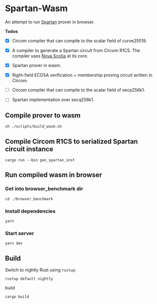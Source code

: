 # Spartan-Wasm

An attempt to run [Spartan](https://github.com/microsoft/Spartan) prover in browser.

**Todos**

- [x] Circom compiler that can compile to the scalar field of curve25519.

- [x] A compiler to generate a Spartan circuit from Circom R1CS. The compiler uses [Nova Scotia](https://github.com/nalinbhardwaj/Nova-Scotia) at its core.
- [x] Spartan prover in wasm.
- [x] Right-field ECDSA verification + membership proving circuit written in Circom.

- [ ] Circom compiler that can compile to the scalar field of secp256k1.

- [ ] Spartan implementation over secq256k1.

## Compile prover to wasm

```
sh ./scripts/build_wasm.sh
```

## Compile Circom R1CS to serialized Spartan circuit instance

```
cargo run --bin gen_spartan_inst
```

## Run compiled wasm in browser

### Get into browser_benchmark dir

```
cd ./browser_benchmark
```

### Install dependencies

```
yarn
```

### Start server

```
yarn dev
```

## Build

Switch to nightly Rust using `rustup`:

```text
rustup default nightly
```

build

```
cargo build
```
